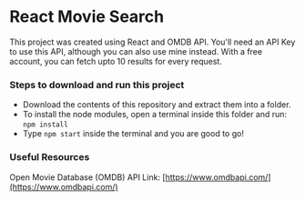 # React Movie Search

This project was created using React and OMDB API. You'll need an API Key to use this API, although you can also use mine instead. With a free account, you can fetch upto 10 results for every request.

### Steps to download and run this project

- Download the contents of this repository and extract them into a folder.
- To install the node modules, open a terminal inside this folder and run:
`npm install`
- Type `npm start` inside the terminal and you are good to go!

### Useful Resources

Open Movie Database (OMDB) API Link: [https://www.omdbapi.com/](https://www.omdbapi.com/)